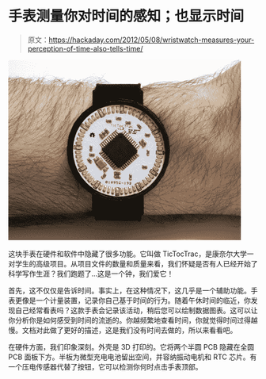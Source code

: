 # 手表测量你对时间的感知；也显示时间

> 原文：<https://hackaday.com/2012/05/08/wristwatch-measures-your-perception-of-time-also-tells-time/>

![](img/fcce6b5b68bef8db78acc62dd3b05104.png "tictoctrac")

这块手表在硬件和软件中隐藏了很多功能。它叫做 TicTocTrac，是康奈尔大学一对学生的高级项目。从项目文件的数量和质量来看，我们怀疑是否有人已经开始了科学写作生涯？我们跑题了…这是一个钟，我们爱它！

首先，这不仅仅是告诉时间。事实上，在这种情况下，这几乎是一个辅助功能。手表更像是一个计量装置，记录你自己基于时间的行为。随着午休时间的临近，你发现自己经常看表吗？这款手表会记录该活动，稍后您可以绘制数据图表。这可以让你分析你是如何感受到时间的流逝的。你越频繁地查看时间，你就觉得时间过得越慢。文档对此做了更好的描述，这是我们没有时间去做的，所以来看看吧。

在硬件方面，我们印象深刻。外壳是 3D 打印的。它将两个半圆 PCB 隐藏在全圆 PCB 面板下方。半板为微型充电电池留出空间，并容纳振动电机和 RTC 芯片。有一个压电传感器代替了按钮，它可以检测你何时点击手表顶部。